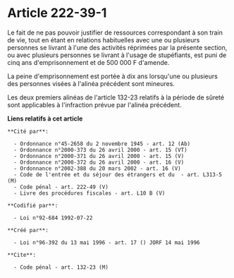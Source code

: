 # Article 222-39-1

Le fait de ne pas pouvoir justifier de ressources correspondant à son train de vie, tout en étant en relations habituelles
avec une ou plusieurs personnes se livrant à l'une des activités réprimées par la présente section, ou avec plusieurs
personnes se livrant à l'usage de stupéfiants, est puni de cinq ans d'emprisonnement et de 500 000 F d'amende.

La peine d'emprisonnement est portée à dix ans lorsqu'une ou plusieurs des personnes visées à l'alinéa précédent sont
mineures.

Les deux premiers alinéas de l'article 132-23 relatifs à la période de sûreté sont applicables à l'infraction prévue par
l'alinéa précédent.

**Liens relatifs à cet article**

	**Cité par**:

	  - Ordonnance n°45-2658 du 2 novembre 1945 - art. 12 (Ab)
	  - Ordonnance n°2000-373 du 26 avril 2000 - art. 15 (VT)
	  - Ordonnance n°2000-371 du 26 avril 2000 - art. 15 (V)
	  - Ordonnance n°2000-372 du 26 avril 2000 - art. 16 (V)
	  - Ordonnance n°2002-388 du 20 mars 2002 - art. 16 (V)
	  - Code de l'entrée et du séjour des étrangers et du  - art. L313-5 (M)
	  - Code pénal - art. 222-49 (V)
	  - Livre des procédures fiscales - art. L10 B (V)

	**Codifié par**:

	  - Loi n°92-684 1992-07-22

	**Créé par**:

	  - Loi n°96-392 du 13 mai 1996 - art. 17 () JORF 14 mai 1996

	**Cite**:

	  - Code pénal - art. 132-23 (M)
